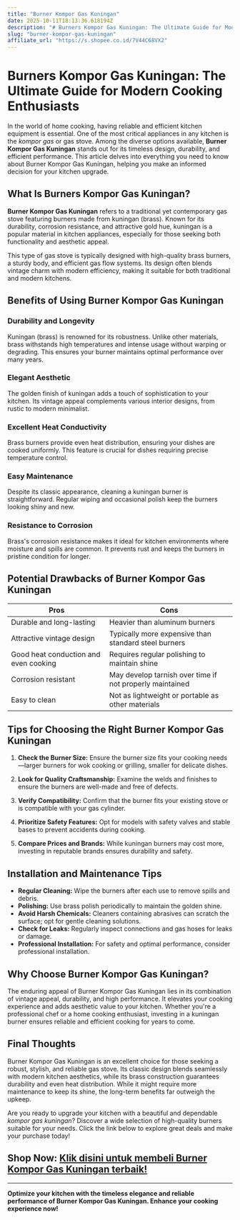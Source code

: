 ```yaml
---
title: "Burner Kompor Gas Kuningan"
date: 2025-10-11T18:13:36.618194Z
description: "# Burners Kompor Gas Kuningan: The Ultimate Guide for Modern Cooking Enthusiasts..."
slug: "burner-kompor-gas-kuningan"
affiliate_url: "https://s.shopee.co.id/7V44C68VX2"
---
```

# Burners Kompor Gas Kuningan: The Ultimate Guide for Modern Cooking Enthusiasts

In the world of home cooking, having reliable and efficient kitchen equipment is essential. One of the most critical appliances in any kitchen is the *kompor gas* or gas stove. Among the diverse options available, **Burner Kompor Gas Kuningan** stands out for its timeless design, durability, and efficient performance. This article delves into everything you need to know about Burner Kompor Gas Kuningan, helping you make an informed decision for your kitchen upgrade.

## What Is Burners Kompor Gas Kuningan?

**Burner Kompor Gas Kuningan** refers to a traditional yet contemporary gas stove featuring burners made from kuningan (brass). Known for its durability, corrosion resistance, and attractive gold hue, kuningan is a popular material in kitchen appliances, especially for those seeking both functionality and aesthetic appeal.

This type of gas stove is typically designed with high-quality brass burners, a sturdy body, and efficient gas flow systems. Its design often blends vintage charm with modern efficiency, making it suitable for both traditional and modern kitchens.

## Benefits of Using Burner Kompor Gas Kuningan

### Durability and Longevity

Kuningan (brass) is renowned for its robustness. Unlike other materials, brass withstands high temperatures and intense usage without warping or degrading. This ensures your burner maintains optimal performance over many years.

### Elegant Aesthetic

The golden finish of kuningan adds a touch of sophistication to your kitchen. Its vintage appeal complements various interior designs, from rustic to modern minimalist.

### Excellent Heat Conductivity

Brass burners provide even heat distribution, ensuring your dishes are cooked uniformly. This feature is crucial for dishes requiring precise temperature control.

### Easy Maintenance

Despite its classic appearance, cleaning a kuningan burner is straightforward. Regular wiping and occasional polish keep the burners looking shiny and new.

### Resistance to Corrosion

Brass's corrosion resistance makes it ideal for kitchen environments where moisture and spills are common. It prevents rust and keeps the burners in pristine condition for longer.

## Potential Drawbacks of Burner Kompor Gas Kuningan

| Pros | Cons |
|---------|--------------|
| Durable and long-lasting | Heavier than aluminum burners |
| Attractive vintage design | Typically more expensive than standard steel burners |
| Good heat conduction and even cooking | Requires regular polishing to maintain shine |
| Corrosion resistant | May develop tarnish over time if not properly maintained |
| Easy to clean | Not as lightweight or portable as other materials |

## Tips for Choosing the Right Burner Kompor Gas Kuningan

1. **Check the Burner Size:** Ensure the burner size fits your cooking needs—larger burners for wok cooking or grilling, smaller for delicate dishes.
   
2. **Look for Quality Craftsmanship:** Examine the welds and finishes to ensure the burners are well-made and free of defects.
   
3. **Verify Compatibility:** Confirm that the burner fits your existing stove or is compatible with your gas cylinder.
   
4. **Prioritize Safety Features:** Opt for models with safety valves and stable bases to prevent accidents during cooking.

5. **Compare Prices and Brands:** While kuningan burners may cost more, investing in reputable brands ensures durability and safety.

## Installation and Maintenance Tips

- **Regular Cleaning:** Wipe the burners after each use to remove spills and debris.
- **Polishing:** Use brass polish periodically to maintain the golden shine.
- **Avoid Harsh Chemicals:** Cleaners containing abrasives can scratch the surface; opt for gentle cleaning solutions.
- **Check for Leaks:** Regularly inspect connections and gas hoses for leaks or damage.
- **Professional Installation:** For safety and optimal performance, consider professional installation.

## Why Choose Burner Kompor Gas Kuningan?

The enduring appeal of Burner Kompor Gas Kuningan lies in its combination of vintage appeal, durability, and high performance. It elevates your cooking experience and adds aesthetic value to your kitchen. Whether you're a professional chef or a home cooking enthusiast, investing in a kuningan burner ensures reliable and efficient cooking for years to come.

## Final Thoughts

Burner Kompor Gas Kuningan is an excellent choice for those seeking a robust, stylish, and reliable gas stove. Its classic design blends seamlessly with modern kitchen aesthetics, while its brass construction guarantees durability and even heat distribution. While it might require more maintenance to keep its shine, the long-term benefits far outweigh the upkeep.

Are you ready to upgrade your kitchen with a beautiful and dependable *kompor gas kuningan*? Discover a wide selection of high-quality burners suitable for your needs. Click the link below to explore great deals and make your purchase today!

## Shop Now: [Klik disini untuk membeli Burner Kompor Gas Kuningan terbaik!](https://s.shopee.co.id/7V44C68VX2)

---

**Optimize your kitchen with the timeless elegance and reliable performance of Burner Kompor Gas Kuningan. Enhance your cooking experience now!**